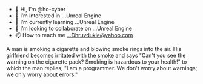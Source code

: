 - 👋 Hi, I’m @ho-cyber 
- 👀 I’m interested in ...Unreal Engine
- 🌱 I’m currently learning ...Unreal Engine
- 💞️ I’m looking to collaborate on ...Unreal Engine
- 📫 How to reach me ...Dhruvdukle@yahoo.com

<!---
ho-cyber/ho-cyber is a ✨ special ✨ repository because its `README.md` (this file) appears on your GitHub profile.
You can click the Preview link to take a look at your changes.
--->

A man is smoking a cigarette and blowing smoke rings into the air. His girlfriend becomes irritated with the smoke and says "Can't you see the warning on the cigarette pack? Smoking is hazardous to your health!" to which the man replies, "I am a programmer. We don't worry about warnings; we only worry about errors."

